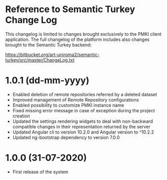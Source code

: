 # Reference to Semantic Turkey Change Log
This changelog is limited to changes brought exclusively to the PMKI client application.
The full changelog of the platform includes also changes brought to the Semantic Turkey backend:

https://bitbucket.org/art-uniroma2/semantic-turkey/src/master/ChangeLog.txt

# 1.0.1 (dd-mm-yyyy)
  * Enabled deletion of remote repositories referred by a deleted dataset
  * Improved management of Remote Repository configurations
  * Enabled possibility to customize PMKI instance name
  * Fixed missing error message in case of exception during the project creation
  * Updated the settings rendering widgets to deal with non-backward compatible changes in their representation returned by the server
  * Updated Angular cli to version 10.2.0 and Angular version to ^10.2.2
  * Updated ng-bootstrap dependency to version 7.0.0

# 1.0.0 (31-07-2020)
  * First release of the system
